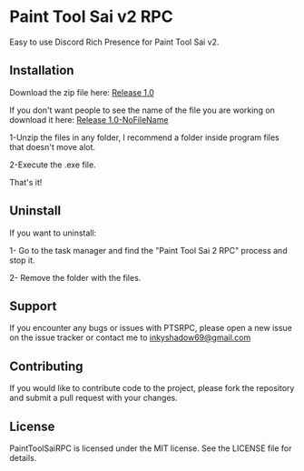 # Paint Tool Sai v2 RPC

Easy to use Discord Rich Presence for Paint Tool Sai v2.

## Installation
Download the zip file here: [Release 1.0](https://github.com/TheOrdinaryWitch/Paint-Tool-Sai-RPC/releases/tag/ReleaseSAI2)

If you don't want people to see the name of the file you are working on download it here: [Release 1.0-NoFileName](https://github.com/TheOrdinaryWitch/Paint-Tool-Sai-RPC/releases/tag/ReleaseSAI2-NoFileName)

1-Unzip the files in any folder, I recommend a folder inside program files that doesn't move alot.

2-Execute the .exe file.

That's it!

## Uninstall
If you want to uninstall:

1- Go to the task manager and find the "Paint Tool Sai 2 RPC" process and stop it.

2- Remove the folder with the files.

## Support
If you encounter any bugs or issues with PTSRPC, please open a new issue on the issue tracker or contact me to inkyshadow69@gmail.com
## Contributing

If you would like to contribute code to the project, please fork the repository and submit a pull request with your changes.

## License
PaintToolSaiRPC is licensed under the MIT license. See the LICENSE file for details.
